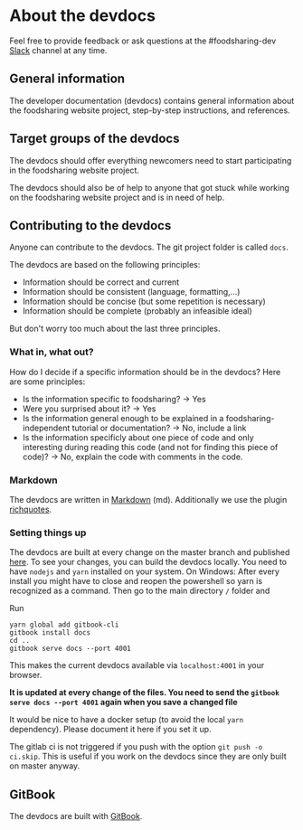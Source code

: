 # About the devdocs

Feel free to provide feedback or ask questions at the #foodsharing-dev [Slack](https://slackin.yunity.org/) channel at any time.

## General information

The developer documentation (devdocs) contains general information about the foodsharing website project, step-by-step instructions, and references.

## Target groups of the devdocs

The devdocs should offer everything newcomers need to start participating in the foodsharing website project.

The devdocs should also be of help to anyone that got stuck while working on the foodsharing website project and is in need of help.

## Contributing to the devdocs

Anyone can contribute to the devdocs. The git project folder is called `docs`.

The devdocs are based on the following principles:

- Information should be correct and current
- Information should be consistent (language, formatting,...)
- Information should be concise (but some repetition is necessary)
- Information should be complete (probably an infeasible ideal)

But don't worry too much about the last three principles.
<!-- There are people solely dedicated to improving the devdocs. -->

### What in, what out?

How do I decide if a specific information should be in the devdocs?
Here are some principles:
- Is the information specific to foodsharing? -> Yes
- Were you surprised about it? -> Yes
- Is the information general enough to be explained in a foodsharing-independent tutorial or documentation? -> No, include a link
- Is the information specificly about one piece of code and only interesting during reading this code (and not for finding this piece of code)? -> No, explain the code with comments in the code.

### Markdown

The devdocs are written in [Markdown](https://toolchain.gitbook.com/syntax/markdown.html) (md).
Additionally we use the plugin [richquotes](https://github.com/erixtekila/gitbook-plugin-richquotes).

### Setting things up

The devdocs are built at every change on the master branch and published [here](https://devdocs.foodsharing.network).
To see your changes, you can build the devdocs locally.
You need to have `nodejs` and `yarn` installed on your system. On Windows: After every install you might have to close and reopen the powershell so yarn is recognized as a command. Then go to the main directory `/` folder and

Run
```
yarn global add gitbook-cli
gitbook install docs
cd ..
gitbook serve docs --port 4001
```
This makes the current devdocs available via `localhost:4001` in your browser.

**It is updated at every change of the files. You need to send the `gitbook serve docs --port 4001` again when you save a changed file**

It would be nice to have a docker setup (to avoid the local `yarn` dependency). Please document it here if you set it up.

The gitlab ci is not triggered if you push with the option `git push -o ci.skip`.
This is useful if you work on the devdocs since they are only built on master anyway.

## GitBook

The devdocs are built with [GitBook](https://docs.gitbook.com/).
